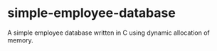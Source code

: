 # simple-employee-database
A simple employee database written in C using dynamic allocation of memory.
